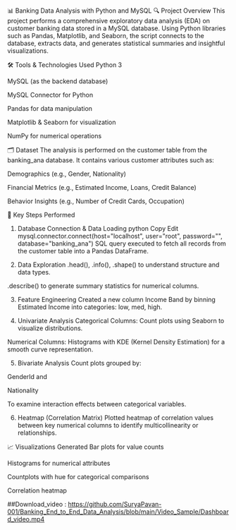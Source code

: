 📊 Banking Data Analysis with Python and MySQL
🔍 Project Overview
This project performs a comprehensive exploratory data analysis (EDA) on customer banking data stored in a MySQL database. Using Python libraries such as Pandas, Matplotlib, and Seaborn, the script connects to the database, extracts data, and generates statistical summaries and insightful visualizations.

🛠️ Tools & Technologies Used
Python 3

MySQL (as the backend database)

MySQL Connector for Python

Pandas for data manipulation

Matplotlib & Seaborn for visualization

NumPy for numerical operations

🗂️ Dataset
The analysis is performed on the customer table from the banking_ana database. It contains various customer attributes such as:

Demographics (e.g., Gender, Nationality)

Financial Metrics (e.g., Estimated Income, Loans, Credit Balance)

Behavior Insights (e.g., Number of Credit Cards, Occupation)

📌 Key Steps Performed
1. Database Connection & Data Loading
python
Copy
Edit
mysql.connector.connect(host="localhost", user="root", password="", database="banking_ana")
SQL query executed to fetch all records from the customer table into a Pandas DataFrame.

2. Data Exploration
.head(), .info(), .shape() to understand structure and data types.

.describe() to generate summary statistics for numerical columns.

3. Feature Engineering
Created a new column Income Band by binning Estimated Income into categories: low, med, high.

4. Univariate Analysis
Categorical Columns: Count plots using Seaborn to visualize distributions.

Numerical Columns: Histograms with KDE (Kernel Density Estimation) for a smooth curve representation.

5. Bivariate Analysis
Count plots grouped by:

GenderId and

Nationality

To examine interaction effects between categorical variables.

6. Heatmap (Correlation Matrix)
Plotted heatmap of correlation values between key numerical columns to identify multicollinearity or relationships.

📈 Visualizations Generated
Bar plots for value counts

Histograms for numerical attributes

Countplots with hue for categorical comparisons

Correlation heatmap

##Download_video : https://github.com/SuryaPavan-001/Banking_End_to_End_Data_Analysis/blob/main/Video_Sample/Dashboard_video.mp4 

